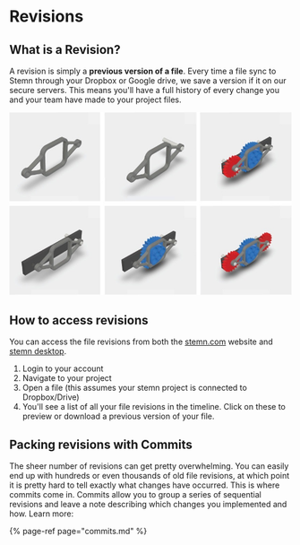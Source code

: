 # Revisions

## What is a Revision?

A revision is simply a **previous version of a file**. Every time a file sync to Stemn through your Dropbox or Google drive, we save a version if it on our secure servers. This means you'll have a full history of every change you and your team have made to your project files.

![](../.gitbook/assets/historycombined.jpg)

## How to access revisions

You can access the file revisions from both the [stemn.com](http://stemn.com) website and [stemn desktop]().

1. Login to your account
2. Navigate to your project
3. Open a file \(this assumes your stemn project is connected to Dropbox/Drive\)
4. You'll see a list of all your file revisions in the timeline. Click on these to preview or download a previous version of your file.

## Packing revisions with Commits

The sheer number of revisions can get pretty overwhelming. You can easily end up with hundreds or even thousands of old file revisions, at which point it is pretty hard to tell exactly what changes have occurred. This is where commits come in. Commits allow you to group a series of sequential revisions and leave a note describing which changes you implemented and how. Learn more:

{% page-ref page="commits.md" %}

